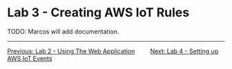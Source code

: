 # Lab 3 - Creating AWS IoT Rules
TODO: Marcos will add documentation.

---
[Previous: Lab 2 - Using The Web Application](2-webapp.md)&nbsp;&nbsp;&nbsp;&nbsp;&nbsp;&nbsp;&nbsp;&nbsp;&nbsp;[Next: Lab 4 - Setting up AWS IoT Events](4-iot-events.md)



